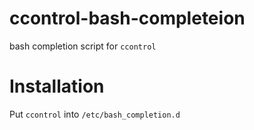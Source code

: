 # ccontrol-bash-completeion
bash completion script for `ccontrol`

# Installation
Put `ccontrol` into `/etc/bash_completion.d`
